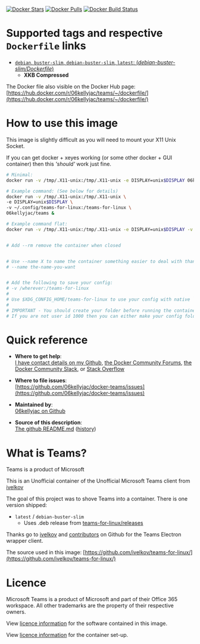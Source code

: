[![Docker Stars](https://img.shields.io/docker/stars/06kellyjac/teams.svg?style=flat-square)](https://hub.docker.com/r/06kellyjac/teams/) [![Docker Pulls](https://img.shields.io/docker/pulls/06kellyjac/teams.svg?style=flat-square)](https://hub.docker.com/r/06kellyjac/teams/) [![Docker Build Status](https://img.shields.io/docker/build/06kellyjac/teams.svg?style=flat-square)](https://hub.docker.com/r/06kellyjac/teams/)

# Supported tags and respective `Dockerfile` links

-	[`debian`, `buster-slim`, `debian-buster-slim`, `latest`: (*debian-buster-slim/Dockerfile*)](https://github.com/06kellyjac/docker-teams/blob/master/debian-buster-slim/Dockerfile)
	- **XKB Compressed**

The Docker file also visible on the Docker Hub page: [https://hub.docker.com/r/06kellyjac/teams/~/dockerfile/](https://hub.docker.com/r/06kellyjac/teams/~/dockerfile/)

# How to use this image

This image is slightly difficult as you will need to mount your X11 Unix Socket.

If you can get docker + xeyes working (or some other docker + GUI container) then this *'should'* work just fine.

```bash
# Minimal:
docker run -v /tmp/.X11-unix:/tmp/.X11-unix -e DISPLAY=unix$DISPLAY 06kellyjac/teams &

# Example command: (See below for details)
docker run -v /tmp/.X11-unix:/tmp/.X11-unix \
-e DISPLAY=unix$DISPLAY \
-v ~/.config/teams-for-linux:/teams-for-linux \
06kellyjac/teams &

# Example command flat:
docker run -v /tmp/.X11-unix:/tmp/.X11-unix -e DISPLAY=unix$DISPLAY -v ~/.config/teams-for-linux:/teams-for-linux 06kellyjac/teams &


# Add --rm remove the container when closed


# Use --name X to name the container something easier to deal with than the random one:
# --name the-name-you-want


# Add the following to save your config:
# -v /wherever:/teams-for-linux
#
# Use $XDG_CONFIG_HOME/teams-for-linux to use your config with native `teams-for-linux`
#
# IMPORTANT - You should create your folder before running the container to ensure it has a user id of 1000
# If you are not user id 1000 then you can either make your config folder for user id 1000 or try play with namespaces and mounting passwd and groups in read-only if your kernel supports it.
```

# Quick reference

-	**Where to get help**:  
	[I have contact details on my Github](https://github.com/06kellyjac), [the Docker Community Forums](https://forums.docker.com/), [the Docker Community Slack](https://blog.docker.com/2016/11/introducing-docker-community-directory-docker-community-slack/), or [Stack Overflow](https://stackoverflow.com/search?tab=newest&q=docker)

-	**Where to file issues**:  
	[https://github.com/06kellyjac/docker-teams/issues](https://github.com/06kellyjac/docker-teams/issues)

-	**Maintained by**:  
	[06kellyjac on Github](https://github.com/06kellyjac)

-	**Source of this description**:  
	[The github README.md](https://github.com/06kellyjac/docker-teams/blob/master/README.md) ([history](https://github.com/06kellyjac/docker-teams/commits/master/README.md))

# What is Teams?

Teams is a product of Microsoft

This is an Unofficial container of the Unofficial Microsoft Teams client from [ivelkov](https://github.com/ivelkov/)

The goal of this project was to shove Teams into a container.
There is one version shipped:

- `latest` / `debian-buster-slim`
	- Uses .deb release from [teams-for-linux/releases](https://github.com/ivelkov/teams-for-linux/releases)

Thanks go to [ivelkov](https://github.com/ivelkov/) and [contributors](https://github.com/ivelkov/teams-for-linux/graphs/contributors) on Github for the Teams Electron wrapper client.

The source used in this image:
[https://github.com/ivelkov/teams-for-linux/](https://github.com/ivelkov/teams-for-linux/)

# Licence

Microsoft Teams is a product of Microsoft and part of their Office 365 workspace. All other trademarks are the property of their respective owners.

View [licence information](https://github.com/ivelkov/teams-for-linux/blob/master/LICENSE.md) for the software contained in this image.

View [licence information](https://mit-license.org/) for the container set-up.
